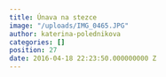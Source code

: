 ```yaml
---
title: Únava na stezce
image: "/uploads/IMG_0465.JPG"
author: katerina-polednikova
categories: []
position: 27
date: 2016-04-18 22:23:50.000000000 Z
---
```


